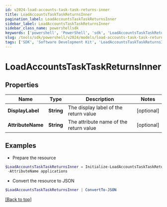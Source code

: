 ```yaml
---
id: v2024-load-accounts-task-task-returns-inner
title: LoadAccountsTaskTaskReturnsInner
pagination_label: LoadAccountsTaskTaskReturnsInner
sidebar_label: LoadAccountsTaskTaskReturnsInner
sidebar_class_name: powershellsdk
keywords: ['powershell', 'PowerShell', 'sdk', 'LoadAccountsTaskTaskReturnsInner', 'V2024LoadAccountsTaskTaskReturnsInner'] 
slug: /tools/sdk/powershell/v2024/models/load-accounts-task-task-returns-inner
tags: ['SDK', 'Software Development Kit', 'LoadAccountsTaskTaskReturnsInner', 'V2024LoadAccountsTaskTaskReturnsInner']
---
```



# LoadAccountsTaskTaskReturnsInner

## Properties

Name | Type | Description | Notes
------------ | ------------- | ------------- | -------------
**DisplayLabel** | **String** | The display label of the return value | [optional] 
**AttributeName** | **String** | The attribute name of the return value | [optional] 

## Examples

- Prepare the resource
```powershell
$LoadAccountsTaskTaskReturnsInner = Initialize-LoadAccountsTaskTaskReturnsInner  -DisplayLabel TASK_OUT_ACCOUNT_AGGREGATION_APPLICATIONS `
 -AttributeName applications
```

- Convert the resource to JSON
```powershell
$LoadAccountsTaskTaskReturnsInner | ConvertTo-JSON
```


[[Back to top]](#) 

